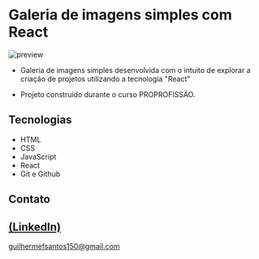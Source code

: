 # Galeria de imagens simples com React

![preview](https://github.com/GuilhermeSK2/Galeria-de-imagens-com-React/assets/139295562/45c5d88c-6959-4dba-a979-b01f81417ee6)

 
 - Galeria de imagens simples desenvolvida com o intuito de explorar a criação de projetos utilizando a tecnologia "React"

 - Projeto construído durante o curso PROPROFISSÃO.

## Tecnologias

- HTML
- CSS
- JavaScript
- React
- Git e Github

## Contato
[(LinkedIn)](https://www.linkedin.com/in/guilherme-freitas-9901a220b/)
-----
guilhermefsantos150@gmail.com
